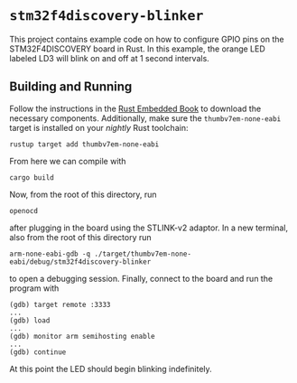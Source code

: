 # `stm32f4discovery-blinker`

This project contains example code on how to configure GPIO pins on the STM32F4DISCOVERY board in Rust. In this example, the orange LED labeled LD3 will blink on and off at 1 second intervals.

## Building and Running
Follow the instructions in the [Rust Embedded Book](https://docs.rust-embedded.org/book/intro/install/linux.html) to download the necessary components. Additionally, make sure the `thumbv7em-none-eabi` target is installed on your *nightly* Rust toolchain:

```
rustup target add thumbv7em-none-eabi
```

From here we can compile with 

```
cargo build
```

Now, from the root of this directory, run

```
openocd
```
after plugging in the board using the STLINK-v2 adaptor. In a new terminal, also from the root of this directory run 
```
arm-none-eabi-gdb -q ./target/thumbv7em-none-eabi/debug/stm32f4discovery-blinker
``` 
to open a debugging session. Finally, connect to the board and run the program with
```
(gdb) target remote :3333
...
(gdb) load
...
(gdb) monitor arm semihosting enable
...
(gdb) continue
```

At this point the LED should begin blinking indefinitely.